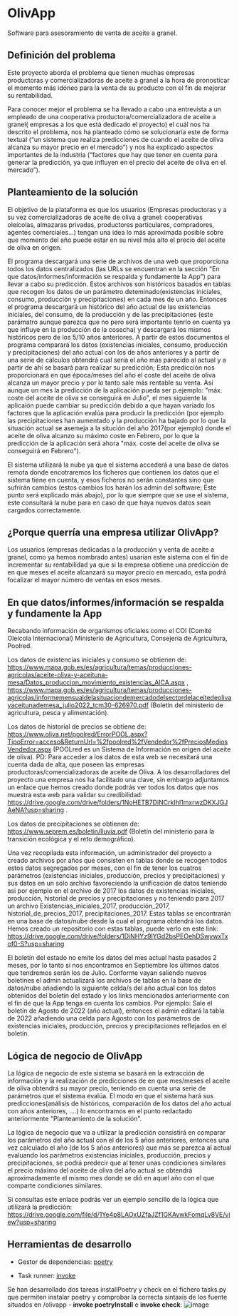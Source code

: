 # OlivApp
Software para asesoramiento de venta de aceite a granel.

## Definición del problema
Este proyecto aborda el problema que tienen muchas empresas productoras y comercializadoras de aceite a granel a la hora de pronosticar el momento más idóneo para la venta de su producto con el fin de mejorar su rentabilidad.

Para conocer mejor el problema se ha llevado a cabo una entrevista a un empleado de una cooperativa productora/comercializadora de aceite a granel( empresas a los que está dedicado el proyecto) el cuál nos ha descrito el problema, nos ha planteado cómo se solucionaría este de forma textual (“un sistema que realiza predicciones de cuando el aceite de oliva alcanza su mayor precio en el mercado”) y nos ha explicado aspectos importantes de la industria (“factores que hay que tener en cuenta para generar la predicción, ya que influyen en el precio del aceite de oliva en el mercado”).

## Planteamiento de la solución
El objetivo de la plataforma es que los usuarios (Empresas productoras y a su vez comercializadoras de aceite de oliva a granel: cooperativas oleícolas, almazaras privadas, productores particulares, compradores, agentes comerciales...) tengan una idea lo más aproximada posible sobre que momento del año puede estar en su nivel más alto el precio del aceite de oliva en origen.

El programa descargará una serie de archivos de una web que proporciona todos los datos centralizados (las URLs se encuentran en la sección "En que datos/informes/información se respalda y fundamente la App") para llevar a cabo su predicción. Estos archivos son históricos basados en tablas que recogen los datos de un parámetro deteminado(existencias iniciales, consumo, producción y precipitaciones) en cada mes de un año. Entonces el programa descargará un histórico del año actual de las existencias iniciales, del consumo, de la producción y de las precipitaciones (este parámatro aunque parezca que no pero será importante tenrlo en cuenta ya que influye en la producción de la cosecha) y descargará los mismos históricos pero de los 5/10 años anteriores. A partir de estos documentos el programa comparará los datos (existencias iniciales, consumo, producción y precipitaciones) del año actual con los de años anteriores y a partir de una serie de cálculos obtendrá cual sería el año más parecido al actual y a partir de ahí se basará para realizar su predicción; Esta predicción nos proporcionará en que época/meses del año el coste del aceite de oliva alcanza un mayor precio y por lo tanto sale más rentable su venta.
Así aunque un mes la predicción de la aplicación pueda ser p.ejemplo: "máx. coste del aceite de oliva se conseguirá en Julio", el mes siguiente la aplicaión puede cambiar su predicción debido a que hayan variado los factores que la aplicación evalúa para producir la predicción (por ejemplo las precipitaciones han aumentado y la producción ha bajado por lo que la situación actual se asemeja a la situción del año 2017(por ejemplo) donde el aceite de oliva alcanzo su máximo coste en Febrero, por lo que la predicción de la aplicación será ahora "máx. coste del aceite de oliva se conseguirá en Febrero").

El sistema utilizará la nube ya que el sistema accederá a una base de datos remota donde encotraremos los ficheros que contienen los datos que el sistema tiene en cuenta, y esos ficheros no serán constantes sino que sufrirán cambios (estos cambios los harán los admin del software; Este punto será explicado más abajo), por lo que siempre que se use el sistema, este consultará la nube para en caso de que haya nuevos datos sean cargados correctamente.

## ¿Porque querría una empresa utilizar OlivApp?
Los usuarios (empresas dedicadas a la producción y venta de aceite a granel, como ya hemos nombrado antes) usarían este sistema con el fin de incrementar su rentabilidad ya que si la empresa obtiene una predicción de en que meses el aceite alcanzará su mayor precio en mercado, esta podrá focalizar el mayor número de ventas en esos meses.

## En que datos/informes/información se respalda y fundamente la App
Recabando información de organismos oficiales como el COI (Comité Oleícola Internacional) Ministerio de Agricultura, Consejería de Agricultura, Poolred.

Los datos de existencias iniciales y consumo se obtienen de: https://www.mapa.gob.es/es/agricultura/temas/producciones-agricolas/aceite-oliva-y-aceituna-mesa/Datos_produccion_movimiento_existencias_AICA.aspx , https://www.mapa.gob.es/es/agricultura/temas/producciones-agricolas/informemensualdelasituaciondemercadodelsectordelaceitedeolivayaceitunademesa_julio2022_tcm30-626970.pdf (Boletín del ministerio de agricultura, pesca y alimentación).

Los datos de historial de precios se obtiene de: https://www.oliva.net/poolred/ErrorPOOL.aspx?TipoError=acceso&ReturnUrl=%2fpoolred%2fVendedor%2fPreciosMediosVendedor.aspx (POOLred es un Sistema de Información en origen del aceite de oliva).
PD: Para acceder a los datos de esta web se necesitará una cuenta dada de alta, que poseen las empresas productoras/comercializadoras de aceite de Oliva. A los desarrolladores del proyecto una empresa nos ha facilitado una clave, sin embargo adjuntamos un enlace que hemos creado donde podrás ver todos los datos que nos muestra esta web para validar su credibilidad: https://drive.google.com/drive/folders/1NoHETB7DiNCrkIhI1mxrwzDKXJGJAeNA?usp=sharing .

Los datos de precipitaciones se obtienen de: https://www.seprem.es/boletin/lluvia.pdf (Boletín del ministerio para la transición ecológica y el reto demográfico).
	
Una vez recopilada esta información, un administrador del proyecto a creado archivos por años que consisten en tablas donde se recogen todos estos datos segregados por meses, con el fin de tener los cuatros parámetros (existencias iniciales, producción, precios y precipitaciones) y sus datos en un solo archivo favoreciendo la unificación de datos teniendo asi por ejemplo en el archivo de 2017 los datos de existencias iniciales, producción, historial de precios y precipitaciones y no teniendo para 2017 un archivo Existencias_iniciales_2017, producción_2017, historial_de_precios_2017, precipitaciones_2017. Estas tablas se encontrarán en una base de datos/nube desde la cual el programa obtendrá los datos. Hemos creado un repositorio con estas tablas, puede verlo en este link: https://drive.google.com/drive/folders/1DiNHYz9lYGd2bsPEOehDSwywxTxof0-S?usp=sharing
	
El boletín del estado no emite los datos del mes actual hasta pasados 2 meses, por lo tanto si nos encontramos en Septiembre los últimos datos que tendremos serán los de Julio. Conforme vayan saliendo nuevos boletines el admin actualizará los archivos de tablas en la base de datos/nube añadiendo la siguiente celda/s del año actual con los datos obtenidos del boletín del estado y los links mencionados anteriormente con el fin de que la App tenga en cuenta los cambios.
Por ejemplo: Sale el boletín de Agosto de 2022 (año actual), entonces el admin editará la tabla de 2022 añadiendo una celda para Agosto con los parámetros de existencias iniciales, producción, precios y precipitaciones reflejados en el boletín.

## Lógica de negocio de OlivApp
La lógica de negocio de este sistema se basará en la extracción de información y la realización de predicciones de en que mes/meses el aceite de oliva obtendrá su mayor precio, teniendo en cuenta una serie de parámetros que el sistema evalúa. El modo en que el sistema hará sus predicciones(análisis de históricos, comparación de los datos del año actual con años anteriores, ....) lo encontramos en el punto redactado anteriormente "Planteamiento de la solución".

La lógica de negocio que va a utilizar la predicción consistirá en comparar los parámetros del año actual con el de los 5 años anteriores, entonces una vez calculado el año (de los 5 años anteriores) que más se parezca al actual evaluando los parámetros existencias iniciales, producción, precios y precipitaciones, se podrá predecir que al tener unas condiciones similares el precio máximo del aceite de oliva del año actual se obtendrá aproximadamente el mismo mes donde se dió en aquel año con el que comparte condiciones similares.

Si consultas este enlace podrás ver un ejemplo sencillo de la lógica que utilizará la predicción: https://drive.google.com/file/d/1Ye4p8LAOxUZfaJZf1GKAvwkFomqLv8VE/view?usp=sharing

## Herramientas de desarrollo

 - Gestor de dependencias: [poetry](https://github.com/joseantonio2001/OlivApp/issues/21)

 - Task runner: [invoke](https://github.com/joseantonio2001/OlivApp/issues/22)
 
 Se han desarrollado dos tareas installPoetry y check en el fichero tasks.py que permiten instalar poetry y comprobar la correcta sintaxis de los fuente situados en /olivapp
 	- **invoke poetryInstall** e **invoke check**:
	![image](https://user-images.githubusercontent.com/85243896/202788297-5ecb3901-381d-4b2f-9f70-7feaabe2afd6.png)
